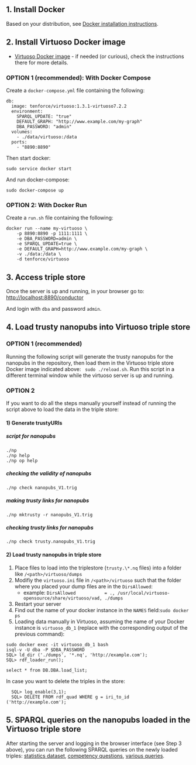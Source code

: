 
## 1. Install Docker
Based on your distribution, see [Docker installation instructions](https://docs.docker.com/install/linux/docker-ce/ubuntu/).

## 2. Install Virtuoso Docker image
* [Virtuoso Docker image](https://github.com/tenforce/docker-virtuoso) - if needed (or curious), check the instructions there for more details.


### OPTION 1 (__recommended__): With Docker Compose


Create a ```docker-compose.yml``` file containing the following:
```
db:
  image: tenforce/virtuoso:1.3.1-virtuoso7.2.2
  environment:
    SPARQL_UPDATE: "true"
    DEFAULT_GRAPH: "http://www.example.com/my-graph"
    DBA_PASSWORD: "admin"
  volumes:
    - ./data/virtuoso:/data
  ports:
    - "8890:8890"
```

Then start docker:
```
sudo service docker start
```

And run docker-compose:
```
sudo docker-compose up
```

### OPTION 2: With Docker Run


Create a ```run.sh``` file containing the following:
```
docker run --name my-virtuoso \
    -p 8890:8890 -p 1111:1111 \
    -e DBA_PASSWORD=admin \
    -e SPARQL_UPDATE=true \
    -e DEFAULT_GRAPH=http://www.example.com/my-graph \
    -v ./data:/data \
    -d tenforce/virtuoso
```

## 3. Access triple store

Once the server is up and running, in your browser go to:
[http://localhost:8890/conductor](http://localhost:8890/conductor)

And login with ```dba``` and password ```admin```.


## 4. Load trusty nanopubs into Virtuoso triple store

### OPTION 1 (__recommended__)

Running the following script will generate the trusty nanopubs for the nanopubs in the repository, then load them in the Virtuoso triple store Docker image indicated above: ``` sudo ./reload.sh```. Run this script in a different terminal window while the virtuoso server is up and running.

### OPTION 2
If you want to do all the steps manually yourself instead of running the script above to load the data in the triple store:

#### 1) Generate trustyURIs

##### script for nanopubs
```
./np
./np help
./np op help
```

##### checking the validity of nanopubs
```
./np check nanopubs_V1.trig
```

##### making trusty links for nanopubs
```
./np mktrusty -r nanopubs_V1.trig
```

##### checking trusty links for nanopubs
```
./np check trusty.nanopubs_V1.trig
```

#### 2) Load trusty nanopubs in triple store

1. Place files to load into the triplestore (```trusty.\*.nq``` files) into a folder like ```/<path>/virtuoso/dumps```
2. Modifiy the ```virtuoso.ini``` file in ```/<path>/virtuoso``` such that the folder where you placed your dump files are in the ```DirsAllowed```:
    * example: ```DirsAllowed			= ., /usr/local/virtuoso-opensource/share/virtuoso/vad, ./dumps```
3. Restart your server
4. Find out the name of your docker instance in the ```NAMES``` field:```sudo docker ps```
5. Loading data manually in Virtuoso, assuming the name of your Docker instance is ```virtuoso_db_1``` (replace with the corresponding output of the previous command):
  ```
  sudo docker exec -it virtuoso_db_1 bash
  isql-v -U dba -P $DBA_PASSWORD
  SQL> ld_dir ('./dumps', '*.nq', 'http://example.com');
  SQL> rdf_loader_run();

  select * from DB.DBA.load_list;
  ```

In case you want to delete the triples in the store:
```
  SQL> log_enable(3,1);
  SQL> DELETE FROM rdf_quad WHERE g = iri_to_id ('http://example.com');
```

## 5. SPARQL queries on the nanopubs loaded in the Virtuoso triple store

After starting the server and logging in the browser interface (see Step 3 above), you can run the following SPARQL queries on the newly loaded triples: [statistics dataset](/queries/statistics_dataset.md), [competency questions](/queries/competency_questions.md), [various queries](/queries/various_sparql_queries.md).
